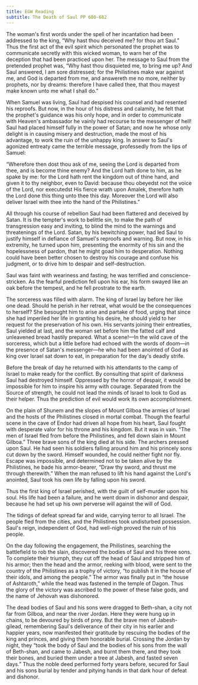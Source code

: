 ```yaml
---
title: EGW Reading
subtitle: The Death of Saul PP 680-682
---
```


The woman's first words under the spell of her incantation had been addressed to the king, “Why hast thou deceived me? for thou art Saul.” Thus the first act of the evil spirit which personated the prophet was to communicate secretly with this wicked woman, to warn her of the deception that had been practiced upon her. The message to Saul from the pretended prophet was, “Why hast thou disquieted me, to bring me up? And Saul answered, I am sore distressed; for the Philistines make war against me, and God is departed from me, and answereth me no more, neither by prophets, nor by dreams: therefore I have called thee, that thou mayest make known unto me what I shall do.”

When Samuel was living, Saul had despised his counsel and had resented his reproofs. But now, in the hour of his distress and calamity, he felt that the prophet's guidance was his only hope, and in order to communicate with Heaven's ambassador he vainly had recourse to the messenger of hell! Saul had placed himself fully in the power of Satan; and now he whose only delight is in causing misery and destruction, made the most of his advantage, to work the ruin of the unhappy king. In answer to Saul's agonized entreaty came the terrible message, professedly from the lips of Samuel:

“Wherefore then dost thou ask of me, seeing the Lord is departed from thee, and is become thine enemy? And the Lord hath done to him, as he spake by me: for the Lord hath rent the kingdom out of thine hand, and given it to thy neighbor, even to David: because thou obeyedst not the voice of the Lord, nor executedst His fierce wrath upon Amalek, therefore hath the Lord done this thing unto thee this day. Moreover the Lord will also deliver Israel with thee into the hand of the Philistines.”

All through his course of rebellion Saul had been flattered and deceived by Satan. It is the tempter's work to belittle sin, to make the path of transgression easy and inviting, to blind the mind to the warnings and threatenings of the Lord. Satan, by his bewitching power, had led Saul to justify himself in defiance of Samuel's reproofs and warning. But now, in his extremity, he turned upon him, presenting the enormity of his sin and the hopelessness of pardon, that he might goad him to desperation. Nothing could have been better chosen to destroy his courage and confuse his judgment, or to drive him to despair and self-destruction.

Saul was faint with weariness and fasting; he was terrified and conscience-stricken. As the fearful prediction fell upon his ear, his form swayed like an oak before the tempest, and he fell prostrate to the earth.

The sorceress was filled with alarm. The king of Israel lay before her like one dead. Should he perish in her retreat, what would be the consequences to herself? She besought him to arise and partake of food, urging that since she had imperiled her life in granting his desire, he should yield to her request for the preservation of his own. His servants joining their entreaties, Saul yielded at last, and the woman set before him the fatted calf and unleavened bread hastily prepared. What a scene!—In the wild cave of the sorceress, which but a little before had echoed with the words of doom—in the presence of Satan's messenger—he who had been anointed of God as king over Israel sat down to eat, in preparation for the day's deadly strife.

Before the break of day he returned with his attendants to the camp of Israel to make ready for the conflict. By consulting that spirit of darkness Saul had destroyed himself. Oppressed by the horror of despair, it would be impossible for him to inspire his army with courage. Separated from the Source of strength, he could not lead the minds of Israel to look to God as their helper. Thus the prediction of evil would work its own accomplishment.

On the plain of Shunem and the slopes of Mount Gilboa the armies of Israel and the hosts of the Philistines closed in mortal combat. Though the fearful scene in the cave of Endor had driven all hope from his heart, Saul fought with desperate valor for his throne and his kingdom. But it was in vain. “The men of Israel fled from before the Philistines, and fell down slain in Mount Gilboa.” Three brave sons of the king died at his side. The archers pressed upon Saul. He had seen his soldiers falling around him and his princely sons cut down by the sword. Himself wounded, he could neither fight nor fly. Escape was impossible, and determined not to be taken alive by the Philistines, he bade his armor-bearer, “Draw thy sword, and thrust me through therewith.” When the man refused to lift his hand against the Lord's anointed, Saul took his own life by falling upon his sword.

Thus the first king of Israel perished, with the guilt of self-murder upon his soul. His life had been a failure, and he went down in dishonor and despair, because he had set up his own perverse will against the will of God.

The tidings of defeat spread far and wide, carrying terror to all Israel. The people fled from the cities, and the Philistines took undisturbed possession. Saul's reign, independent of God, had well-nigh proved the ruin of his people.

On the day following the engagement, the Philistines, searching the battlefield to rob the slain, discovered the bodies of Saul and his three sons. To complete their triumph, they cut off the head of Saul and stripped him of his armor; then the head and the armor, reeking with blood, were sent to the country of the Philistines as a trophy of victory, “to publish it in the house of their idols, and among the people.” The armor was finally put in “the house of Ashtaroth,” while the head was fastened in the temple of Dagon. Thus the glory of the victory was ascribed to the power of these false gods, and the name of Jehovah was dishonored.

The dead bodies of Saul and his sons were dragged to Beth-shan, a city not far from Gilboa, and near the river Jordan. Here they were hung up in chains, to be devoured by birds of prey. But the brave men of Jabesh-gilead, remembering Saul's deliverance of their city in his earlier and happier years, now manifested their gratitude by rescuing the bodies of the king and princes, and giving them honorable burial. Crossing the Jordan by night, they “took the body of Saul and the bodies of his sons from the wall of Beth-shan, and came to Jabesh, and burnt them there, and they took their bones, and buried them under a tree at Jabesh, and fasted seven days.” Thus the noble deed performed forty years before, secured for Saul and his sons burial by tender and pitying hands in that dark hour of defeat and dishonor.